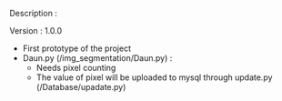 Description :


Version : 1.0.0
  - First prototype of the project
  - Daun.py (/img_segmentation/Daun.py) : 
    - Needs pixel counting
    - The value of pixel will be uploaded to mysql through update.py (/Database/upadate.py)
  
